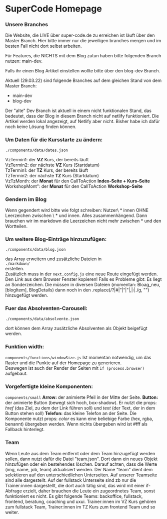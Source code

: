# SuperCode Homepage

### Unsere Branches
Die Website, die LIVE über super-code.de zu erreichen ist läuft über den Master Branch. Hier bitte immer nur die jeweiligen branches mergen und im besten Fall nicht dort selbst arbeiten.

Für Features, die NICHTS mit dem Blog zutun haben bitte folgenden Branch nutzen: main-dev.

Falls ihr einen Blog Artikel einstellen wollte bitte über den blog-dev Branch.

Aktuell (29.03.22) sind folgende Branches auf dem gleichen Stand von dem Master Branch:
- main-dev
- blog-dev

Der "alte" Dev Branch ist aktuell in einem nicht funktionalen Stand, das bedeutet, dass der Blog in diesem Branch nicht auf netlify funktioniert. Die Artikel werden lokal angezeigt, auf Netlify aber nicht. Bisher habe ich dafür noch keine Lösung finden können.


### Um Daten für die Kursstarte zu ändern:
`./components/data/dates.json`
    
VzTermin1: der **VZ** Kurs, der bereits läuft   
VzTermin2: der nächste **VZ** Kurs (Startdatum)   
TzTermin1: der **TZ** Kurs, der bereits läuft   
TzTermin2: der nächste **TZ** Kurs (Startdatum)   
VzTzMonth: der **Monat** für den CallToAction **Index-Seite + Kurs-Seite**   
WorkshopMont": der **Monat** für den CallToAction **Workshop-Seite**   

### Gendern im Blog
Wenn gegendert wird bitte wie folgt schreiben:
Nutzer\\ * innen 
OHNE Leerzeichen zwischen \\ * und innen. Alles zusammenhängend. Dann brauchen wir im markdown die Leerzeichen nicht mehr zwischen * und den Wortteilen.

### Um weitere Blog-Einträge hinzuzufügen:
`./components/data/blog.json`

das Array erweitern und zusätzliche Dateien in   
`./markdown/`   
erstellen.  
Zusätzlich muss in der `next.config.js` eine neue Route eingefügt werden.  
Den Link aus dem Browser Fenster kopieren!
Falls es Probleme gibt: Es liegt an Sonderzeichen. Die müssen in diversen Dateien (momentan: Bloag_neu, [blogItem], BlogDetails) dann noch in den .replace(/\?|\#|”|“|"|,|:|\./g, "") hinzugefügt werden.

### Fuer das Absolventen-Carousell:
 `./components/data/absolvente.json`

dort können dem Array zusätzliche Absolventen als Objekt beigefügt werden.


### Funktion width:
`components/functions/windowSize.js`
Ist momentan notwendig, um das Raster und die Punkte auf der Homepage zu generieren.  
Deswegen ist auch der Render der Seiten mit `if (process.browser)` aufgebaut.

### Vorgefertigte kleine Komponenten:
`components/small`
**Arrow:** der animierte Pfeil in der Mitte der Seite.
**Button:** der animierte Button (bewegt sich hoch, box-shadow). Er nutzt die props: _href_ (das Ziel, zu dem der Link führen soll) und _text_ (der Text, der in dem Button stehen soll)
**Telefon:** das kleine Telefon an der Seite. Die Komponente nutzt props: _color_ es kann eine beliebige Farbe (hex, rgba, benannt) übergeben werden. Wenn nichts übergeben wird ist #fff als Fallback hinterlegt.

### Team
Wenn Leute aus dem Team entfernt oder dem Team hinzugefügt werden sollen, dann nutzt dafür die Datei "team.json". Dort dann ein neues Objekt hinzufügen oder ein bestehendes löschen. Darauf achten, dass die Werte (img, name, job, team) aktualisiert werden. Der Name "team" dient dem selektieren auf den unterschiedlichen Unterseiten. Auf unserer Teamseite sind alle dargestellt. Auf der fullstack Unterseite sind zb nur die Trainer:innen dargestellt, die dort auch tätig sind, das wird mit einer if-Abfrage erzielt, daher brauchen die Leute ein zugeordnetes Team, sonst funktioniert es nicht. Es gibt folgende Teams: backoffice, fullstack, frontend, beratung, coaching und uxui. Trainer:innen im VZ Kurs gehören zum fullstack Team, Trainer:innen im TZ Kurs zum frontend Team und so weiter.
